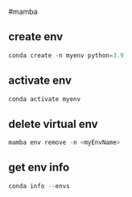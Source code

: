 #mamba

## create env
```python
conda create -n myenv python=3.9
```

## activate env
```python
conda activate myenv
```
## delete virtual env
```python
mamba env remove -n <myEnvName>
```

## get env info
```python
conda info --envs
```
